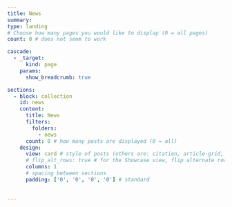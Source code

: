 ```yaml
---
title: News
summary:
type: landing
# Choose how many pages you would like to display (0 = all pages)
count: 0 # does not seem to work

cascade:
  - _target:
      kind: page
    params:
      show_breadcrumb: true

sections:
  - block: collection
    id: news
    content:
      title: News
      filters:
        folders:
          - news
      count: 0 # how many posts are displayed (0 = all)
    design:
      view: card # style of posts (others are: citation, article-grid, compact, card)
      # flip_alt_rows: true # for the Showcase view, flip alternate rows
      columns: 1
      # spacing between sections
      padding: ['0', '0', '0', '0'] # standard
    
    
---
```

